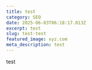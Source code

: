 ```yaml
---
title: test
category: SEO
date: 2025-06-03T06:18:17.013Z
excerpt: test
slug: test-test
featured_image: xyz.com
meta_description: test
---
```

t﻿est